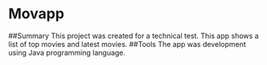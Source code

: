 # Movapp
##Summary
This project was created for a technical test. This app shows a list of top movies and latest movies.
##Tools
The app was development using Java programming language.
